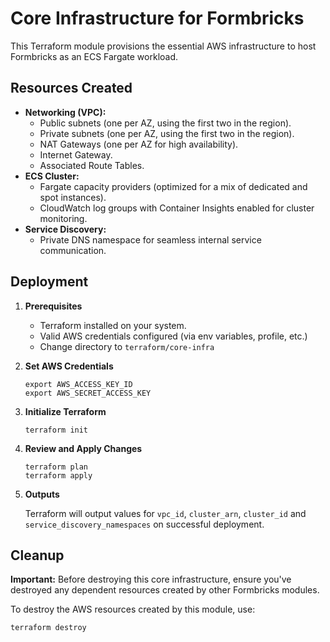 # Core Infrastructure for Formbricks

This Terraform module provisions the essential AWS infrastructure to host Formbricks as an ECS Fargate workload.

## Resources Created

* **Networking (VPC):**
    * Public subnets (one per AZ, using the first two in the region).
    * Private subnets (one per AZ, using the first two in the region).
    * NAT Gateways (one per AZ for high availability).
    * Internet Gateway.
    * Associated Route Tables.
* **ECS Cluster:**
    * Fargate capacity providers (optimized for a mix of dedicated and spot instances).
    * CloudWatch log groups with Container Insights enabled for cluster monitoring.
* **Service Discovery:**
    * Private DNS namespace for seamless internal service communication.

## Deployment

1. **Prerequisites**
    * Terraform installed on your system.
    * Valid AWS credentials configured (via env variables, profile, etc.)
    * Change directory to `terraform/core-infra`

2. **Set AWS Credentials**
   ```shell
   export AWS_ACCESS_KEY_ID
   export AWS_SECRET_ACCESS_KEY
   ```

3. **Initialize Terraform**
	```shell
	terraform init
	```

4. **Review and Apply Changes**
	```shell
	terraform plan
	terraform apply
	```

5. **Outputs**  
    
    Terraform will output values for `vpc_id`, `cluster_arn`, `cluster_id` and `service_discovery_namespaces` on successful deployment.

## Cleanup
**Important:** Before destroying this core infrastructure, ensure you've destroyed any dependent resources created by other Formbricks modules.

To destroy the AWS resources created by this module, use:
```shell
terraform destroy
```

